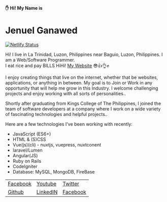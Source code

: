 <link href='https://unpkg.com/boxicons@2.0.7/css/boxicons.min.css' rel='stylesheet'>

#### ✋ Hi! My Name is
# Jenuel Ganawed
[![Netlify Status](https://api.netlify.com/api/v1/badges/66774d91-73d9-47cf-933f-e4c2c4ca0158/deploy-status)](https://app.netlify.com/sites/jenuelganawed/deploys)

Hi! I live in La Trinidad, Luzon, Philippines near Baguio, Luzon, Philippines. I am a Web/Software Programmer.   
I eat rice and pay BILLS HiHi! [ My Website](https://jenuelganawed.ml/#/) 😎👍👌✊  

I enjoy creating things that live on the internet, whether that be websites, applications, or anything in between. My goal is to Join or Work in any opportunity that will help me grow in this Industry. I welcome challenging projects and enjoy working with all sorts of personalities..

Shortly after graduating from Kings College of The Philippines, I joined the team of software developers at a company where I work on a wide variety of fascinating technologies and helpful projects..

Here are a few technologies I've been working with recently:

 - JavaScript (ES6+)
 - HTML & (S)CSS
 - Vue(js)(cli) - nuxtjs, vuepress, nuxtconent
 - laravel/Lumen
 - Angular(JS)
 - Ruby on Rails
 - CodeIgniter
 - Database: MySQL, MongoDB, FireBase

<table cellspacing="0" cellpadding="0" style="border:none;">
    <tr>
        <td><a href="https://www.facebook.com/ganawed/"><i class='bx bxl-facebook'></i> Facebook</a></td>
        <td><a href="https://www.youtube.com/channel/UCNANDtTF63UTRcYioVsSCdA"><i class='bx bxl-youtube' ></i> Youtube</a></td>
        <td><a href="https://twitter.com/broJenuel"><i class='bx bxl-twitter' ></i> Twitter</a></td>
    </tr>
    <tr>
        <td><a href="https://github.com/MisterJ936"><i class='bx bxl-github' ></i> Github</a></td>
        <td><a href="https://www.linkedin.com/in/jenuelganawed/"><i class='bx bxl-linkedin-square' ></i> LinkedIN</a></td>
        <td><a href="https://dev.to/brojenuel"><i class='bx bxl-dev-to' ></i> Facebook</a></td>
    </tr>
</table>  
  

